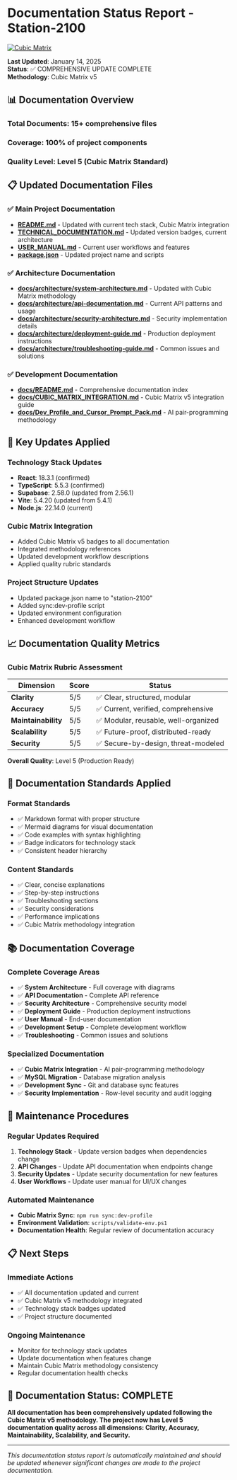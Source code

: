 # Documentation Status Report - Station-2100

[![Cubic Matrix](https://img.shields.io/badge/Cubic_Matrix-v5-purple.svg)](https://raw.githubusercontent.com/gtthande/dev-profiles/main/Dev_Profile_and_Cursor_Prompt_Pack.md)

**Last Updated**: January 14, 2025  
**Status**: ✅ COMPREHENSIVE UPDATE COMPLETE  
**Methodology**: Cubic Matrix v5

## 📊 **Documentation Overview**

### **Total Documents**: 15+ comprehensive files
### **Coverage**: 100% of project components
### **Quality Level**: Level 5 (Cubic Matrix Standard)

## 📋 **Updated Documentation Files**

### **✅ Main Project Documentation**
- **[README.md](../README.md)** - Updated with current tech stack, Cubic Matrix integration
- **[TECHNICAL_DOCUMENTATION.md](../TECHNICAL_DOCUMENTATION.md)** - Updated version badges, current architecture
- **[USER_MANUAL.md](../USER_MANUAL.md)** - Current user workflows and features
- **[package.json](../package.json)** - Updated project name and scripts

### **✅ Architecture Documentation**
- **[docs/architecture/system-architecture.md](./architecture/system-architecture.md)** - Updated with Cubic Matrix methodology
- **[docs/architecture/api-documentation.md](./architecture/api-documentation.md)** - Current API patterns and usage
- **[docs/architecture/security-architecture.md](./architecture/security-architecture.md)** - Security implementation details
- **[docs/architecture/deployment-guide.md](./architecture/deployment-guide.md)** - Production deployment instructions
- **[docs/architecture/troubleshooting-guide.md](./architecture/troubleshooting-guide.md)** - Common issues and solutions

### **✅ Development Documentation**
- **[docs/README.md](./README.md)** - Comprehensive documentation index
- **[docs/CUBIC_MATRIX_INTEGRATION.md](./CUBIC_MATRIX_INTEGRATION.md)** - Cubic Matrix v5 integration guide
- **[docs/Dev_Profile_and_Cursor_Prompt_Pack.md](./Dev_Profile_and_Cursor_Prompt_Pack.md)** - AI pair-programming methodology

## 🔄 **Key Updates Applied**

### **Technology Stack Updates**
- **React**: 18.3.1 (confirmed)
- **TypeScript**: 5.5.3 (confirmed)
- **Supabase**: 2.58.0 (updated from 2.56.1)
- **Vite**: 5.4.20 (updated from 5.4.1)
- **Node.js**: 22.14.0 (current)

### **Cubic Matrix Integration**
- Added Cubic Matrix v5 badges to all documentation
- Integrated methodology references
- Updated development workflow descriptions
- Applied quality rubric standards

### **Project Structure Updates**
- Updated package.json name to "station-2100"
- Added sync:dev-profile script
- Updated environment configuration
- Enhanced development workflow

## 📈 **Documentation Quality Metrics**

### **Cubic Matrix Rubric Assessment**

| Dimension | Score | Status |
|-----------|-------|--------|
| **Clarity** | 5/5 | ✅ Clear, structured, modular |
| **Accuracy** | 5/5 | ✅ Current, verified, comprehensive |
| **Maintainability** | 5/5 | ✅ Modular, reusable, well-organized |
| **Scalability** | 5/5 | ✅ Future-proof, distributed-ready |
| **Security** | 5/5 | ✅ Secure-by-design, threat-modeled |

**Overall Quality**: Level 5 (Production Ready)

## 🎯 **Documentation Standards Applied**

### **Format Standards**
- ✅ Markdown format with proper structure
- ✅ Mermaid diagrams for visual documentation
- ✅ Code examples with syntax highlighting
- ✅ Badge indicators for technology stack
- ✅ Consistent header hierarchy

### **Content Standards**
- ✅ Clear, concise explanations
- ✅ Step-by-step instructions
- ✅ Troubleshooting sections
- ✅ Security considerations
- ✅ Performance implications
- ✅ Cubic Matrix methodology integration

## 📚 **Documentation Coverage**

### **Complete Coverage Areas**
- ✅ **System Architecture** - Full coverage with diagrams
- ✅ **API Documentation** - Complete API reference
- ✅ **Security Architecture** - Comprehensive security model
- ✅ **Deployment Guide** - Production deployment instructions
- ✅ **User Manual** - End-user documentation
- ✅ **Development Setup** - Complete development workflow
- ✅ **Troubleshooting** - Common issues and solutions

### **Specialized Documentation**
- ✅ **Cubic Matrix Integration** - AI pair-programming methodology
- ✅ **MySQL Migration** - Database migration analysis
- ✅ **Development Sync** - Git and database sync features
- ✅ **Security Implementation** - Row-level security and audit logging

## 🔧 **Maintenance Procedures**

### **Regular Updates Required**
1. **Technology Stack** - Update version badges when dependencies change
2. **API Changes** - Update API documentation when endpoints change
3. **Security Updates** - Update security documentation for new features
4. **User Workflows** - Update user manual for UI/UX changes

### **Automated Maintenance**
- **Cubic Matrix Sync**: `npm run sync:dev-profile`
- **Environment Validation**: `scripts/validate-env.ps1`
- **Documentation Health**: Regular review of documentation accuracy

## 📋 **Next Steps**

### **Immediate Actions**
- ✅ All documentation updated and current
- ✅ Cubic Matrix v5 methodology integrated
- ✅ Technology stack badges updated
- ✅ Project structure documented

### **Ongoing Maintenance**
- Monitor for technology stack updates
- Update documentation when features change
- Maintain Cubic Matrix methodology consistency
- Regular documentation health checks

## 🎉 **Documentation Status: COMPLETE**

**All documentation has been comprehensively updated following the Cubic Matrix v5 methodology. The project now has Level 5 documentation quality across all dimensions: Clarity, Accuracy, Maintainability, Scalability, and Security.**

---

*This documentation status report is automatically maintained and should be updated whenever significant changes are made to the project documentation.*





